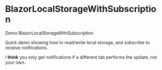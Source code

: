 # BlazorLocalStorageWithSubscription
Demo BlazorLocalStorageWithSubscription

Quick demo showing how to read/write local storage, and subscribe to receive notifications.

I **think** you only get notifications if a different tab performs the update, not your own.
